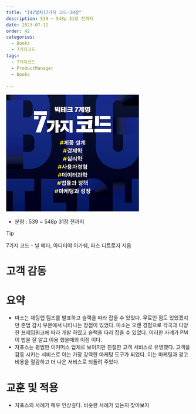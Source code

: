 ```yaml
---
title: "[42일차]7가지 코드-30장"
description: 539 ~ 548p 31장 전까지
date: 2023-07-12
order: 42
categories:
  - Books
  - 7가지코드
tags:
  - 7가지코드
  - ProductManager
  - Books

---
```

![표지](./7code_img/Untitled.png)
- 분량 : 539 ~ 548p 31장 전까지

>[!tip]
>7가지 코드 - 닐 메타, 아디티야 아가쉐, 파스 디트로자 지음


# 고객 감동

# 요약

- 마소는 채팅앱 팀즈를 발표하고 슬랙을 따라 잡을 수 있었다. 무료인 점도 있었겠지만 준법 감시 부분에서 나타나는 장점이 있었다. 마소는 오랜 경험으로 각국과 다양한 프레임워크에 따라 개발 하였고 슬랙을 따라 잡을 수 있었다. 이러한 사례가 PM이 법을 잘 알고 이용 했을때의 이점 이다.
- 자포스는 평범한 이커머스 업체로 보이지만 친절한 고객 서비스로 유명했다. 고객을 감동 시키는 서비스로 이는 가장 강력한 마케팅 도구가 되었다. 이는 마케팅과 광고비용을 절감하고 더 나은 서비스로 되돌려 주었다.

# 교훈 및 적용

- 자포스의 사례가 매우 인상깊다. 비슷한 사례가 있는지 찾아보자